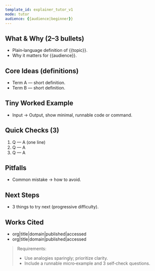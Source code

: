 ```yaml
---
template_id: explainer_tutor_v1
mode: tutor
audience: {{audience|beginner}}
---
```


## What & Why (2–3 bullets)
- Plain‑language definition of {{topic}}.
- Why it matters for {{audience}}.

## Core Ideas (definitions)
- Term A — short definition.
- Term B — short definition.

## Tiny Worked Example
- Input → Output, show minimal, runnable code or command.

## Quick Checks (3)
1) Q — A (one line)
2) Q — A
3) Q — A

## Pitfalls
- Common mistake → how to avoid.

## Next Steps
- 3 things to try next (progressive difficulty).

## Works Cited
- org|title|domain|published|accessed
- org|title|domain|published|accessed

> Requirements:  
> - Use analogies sparingly; prioritize clarity.  
> - Include a runnable micro‑example and 3 self‑check questions.  
